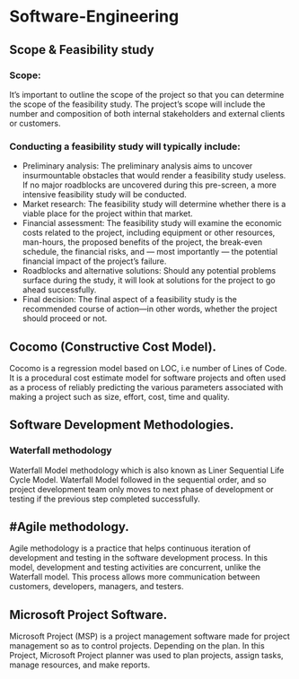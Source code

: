 # Software-Engineering

## Scope & Feasibility study
  ### Scope: 
   It’s important to outline the scope of the project so that you can determine the scope of the feasibility study. The project’s scope will include the number and composition of both internal stakeholders and external clients or customers.

  ### Conducting a feasibility study will typically include:
  - Preliminary analysis: The preliminary analysis aims to uncover insurmountable obstacles that would render a feasibility study useless. If no major roadblocks are uncovered during this pre-screen, a more intensive feasibility study will be conducted.
  - Market research: The feasibility study will determine whether there is a viable place for the project within that market.
  - Financial assessment: The feasibility study will examine the economic costs related to the project, including equipment or other resources, man-hours, the proposed benefits of the project, the break-even schedule, the financial risks, and — most importantly — the potential financial impact of the project’s failure.
  - Roadblocks and alternative solutions: Should any potential problems surface during the study, it will look at solutions for the project to go ahead successfully.
  - Final decision: The final aspect of a feasibility study is the recommended course of action—in other words, whether the project should proceed or not.

## Cocomo (Constructive Cost Model).
  Cocomo is a regression model based on LOC, i.e number of Lines of Code. It is a procedural cost estimate model for software projects and often used as a process of reliably predicting the various parameters associated with making a project such as size, effort, cost, time and quality.


## Software Development Methodologies.
  ### Waterfall methodology
  Waterfall Model methodology which is also known as Liner Sequential Life Cycle Model. Waterfall Model followed in the sequential order, and so project development team only moves to next phase of development or testing if the previous step completed successfully.

  ## #Agile methodology.
  Agile methodology is a practice that helps continuous iteration of development and testing in the software development process. In this model, development and testing activities are concurrent, unlike the Waterfall model. This process allows more communication between customers, developers, managers, and testers.
  
  
## Microsoft Project Software.
   Microsoft Project (MSP) is a project management software made for project management so as to control projects. Depending on the plan.
   In this Project, Microsoft Project planner was used to plan projects, assign tasks, manage resources, and make reports.
